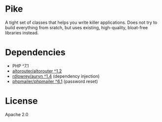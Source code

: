 # Pike

A tight set of classes that helps you write killer applications. Does not try to build everything from sratch, but uses existing, high-quality, bloat-free libraries instead.

# Dependencies

- PHP ^7.1
- [altorouter/altorouter ^1.2](https://github.com/dannyvankooten/AltoRouter)
- [rdlowrey/auryn ^1.4](https://github.com/rdlowrey/auryn) (dependency injection)
- [phpmailer/phpmailer ^6.1](https://github.com/PHPMailer/PHPMailer) (password reset)

# License

Apache 2.0